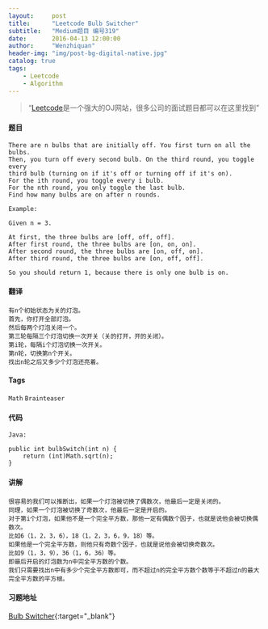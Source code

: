 ```yaml
---
layout:     post
title:      "Leetcode Bulb Switcher"
subtitle:   "Medium题目 编号319"
date:       2016-04-13 12:00:00
author:     "Wenzhiquan"
header-img: "img/post-bg-digital-native.jpg"
catalog: true
tags:
    - Leetcode
    - Algorithm
---
```


> “[Leetcode](https://leetcode.com/)是一个强大的OJ网站，很多公司的面试题目都可以在这里找到”

#### 题目

```
There are n bulbs that are initially off. You first turn on all the bulbs.
Then, you turn off every second bulb. On the third round, you toggle every
third bulb (turning on if it's off or turning off if it's on).
For the ith round, you toggle every i bulb.
For the nth round, you only toggle the last bulb.
Find how many bulbs are on after n rounds.

Example:

Given n = 3.

At first, the three bulbs are [off, off, off].
After first round, the three bulbs are [on, on, on].
After second round, the three bulbs are [on, off, on].
After third round, the three bulbs are [on, off, off].

So you should return 1, because there is only one bulb is on.
```

#### 翻译

```
有n个初始状态为关的灯泡。
首先，你打开全部灯泡。
然后每两个灯泡关闭一个。
第三轮每隔三个灯泡切换一次开关（关的打开，开的关闭）。
第i轮，每隔i个灯泡切换一次开关。
第n轮，切换第n个开关。
找出n轮之后又多少个灯泡还亮着。
```

#### Tags

`Math` `Brainteaser`

#### 代码

```
Java:

public int bulbSwitch(int n) {
    return (int)Math.sqrt(n);
}

```

#### 讲解

```
很容易的我们可以推断出，如果一个灯泡被切换了偶数次，他最后一定是关闭的。
同理，如果一个灯泡被切换了奇数次，他最后一定是开启的。
对于第i个灯泡，如果他不是一个完全平方数，那他一定有偶数个因子，也就是说他会被切换偶数次。
比如6（1，2，3，6），18（1，2，3，6，9，18）等。
如果他是一个完全平方数，则他只有奇数个因子，也就是说他会被切换奇数次。
比如9（1，3，9），36（1，6，36）等。
即最后开启的灯泡数为n中完全平方数的个数。
我们只需要找出n中有多少个完全平方数即可，而不超过n的完全平方数个数等于不超过n的最大完全平方数的平方根。
```

#### 习题地址
[Bulb Switcher](https://leetcode.com/problems/bulb-switcher/){:target="_blank"}
